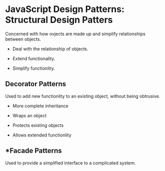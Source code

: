 # **JavaScript Design Patterns: Structural Design Patters**

Concerned with how ovjects are made up and simplify relationships between objects.

- Deal with the relationship of objects.

- Extend functionality.

- Simplify functionlity.

## **Decorator Patterns**

Used to add new functionlity to an existing object, without being obtrusive.

- More complete inheritance

- Wraps an object

- Protects existing objects

- Allows extended functionlity

## ***Facade Patterns**

Used to provide a simplified interface to a complicated system.